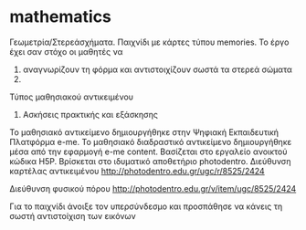 # mathematics
Γεωμετρία/Στερεάσχήματα.
Παιχνίδι με κάρτες τύπου memories.
Το έργο έχει σαν στόχο οι μαθητές να
1) αναγνωρίζουν τη φόρμα και αντιστοιχίζουν σωστά τα στερεά σώματα
2) 
Τύπος μαθησιακού αντικειμένου

1) Ασκήσεις πρακτικής και εξάσκησης
   
Το μαθησιακό αντικείμενο δημιουργήθηκε στην Ψηφιακή Εκπαιδευτική Πλατφόρμα e-me.
Το μαθησιακό διαδραστικό αντικείμενο δημιουργήθηκε μέσα από την εφαρμογή e-me content.
Βασίζεται στο εργαλείο ανοικτού κώδικα H5P.
Βρίσκεται στο ιδυματικό αποθετήριο photodentro.
Διεύθυνση καρτέλας αντικειμένου http://photodentro.edu.gr/ugc/r/8525/2424

Διεύθυνση φυσικού πόρου http://photodentro.edu.gr/v/item/ugc/8525/2424

Για το παιχνίδι άνοιξε τον υπερσύνδεσμο και προσπάθησε να κάνεις τη σωστή αντιστοίχιση των εικόνων
